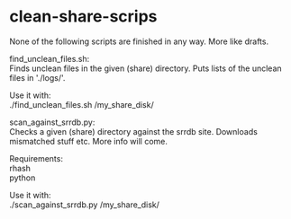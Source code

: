 # clean-share-scrips

None of the following scripts are finished in any way. More like drafts.

find_unclean_files.sh:\
Finds unclean files in the given (share) directory. Puts lists of the unclean files in './logs/'.

Use it with:\
./find_unclean_files.sh /my_share_disk/

scan_against_srrdb.py:\
Checks a given (share) directory against the srrdb site. Downloads mismatched stuff etc. More info will come.

Requirements:\
rhash\
python

Use it with:\
./scan_against_srrdb.py /my_share_disk/
